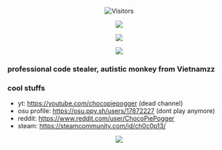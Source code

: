 

<p align="center">
  <img alt="Visitors" src="https://komarev.com/ghpvc/?username=chocopie69&style=flat&labelColor=black&logo=github&label=Profile+Views&color=0d8ce0"/>
</p>

<p align="center">
  <img src="https://i.imgur.com/52yl2JN.png">
</p>

<p align="center">
  <img src="https://i.imgur.com/XH10Uy7.gif" />
</p>

<p align="center">
  <a href="url="https://discord.com/users/724277801565290546"><img src="https://discord.c99.nl/widget/theme-1/724277801565290546.png" />                                                                                                                                    </a>
</p>

### professional code stealer, autistic monkey from Vietnamzz
### cool stuffs
- yt: https://youtube.com/chocopiepogger (dead channel)
- osu profile: https://osu.ppy.sh/users/17872227 (dont play anymore)
- reddit: https://www.reddit.com/user/ChocoPiePogger 
- steam: https://steamcommunity.com/id/ch0c0p13/

<p align="center">
  <img src="https://github-readme-stats.vercel.app/api?username=chocopie69&show_icons=true&theme=algolia&hide_title=true&count_private=true" />
</p>



  


